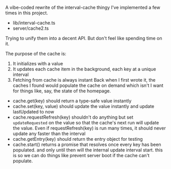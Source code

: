 A vibe-coded rewrite of the interval-cache thingy I've implemented a few times in this project.

- lib/interval-cache.ts
- server/cache2.ts

Trying to unify them into a decent API. But don't feel like spending time on it.

The purpose of the cache is:

1. It initializes with a value
2. It updates each cache item in the background, each key at a unique interval
3. Fetching from cache is always instant
   Back when I first wrote it, the caches I found would populate the cache on demand which
   isn't I want for things like, say, the state of the homepage.

- cache.get(key) should return a type-safe value instantly
- cache.set(key, value) should update the value instantly and update lastUpdated to now
- cache.requestRefresh(key) shouldn't do anything but set `updateRequested` on the value so that the cache's next run will update the value. Even if requestRefresh(key) is run many times, it should never update any faster than the interval
- cache.getEntry(key) should return the entry object for testing
- cache.start() returns a promise that resolves once every key has been populated. and only until then will the internal update interval start. this is so we can do things like prevent server boot if the cache can't populate.
